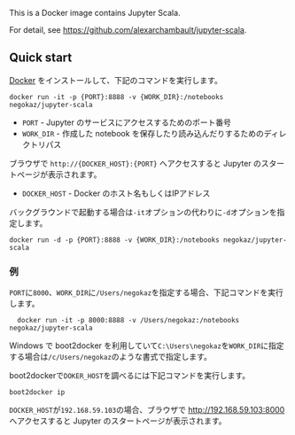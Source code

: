 This is a Docker image contains Jupyter Scala.

For detail, see https://github.com/alexarchambault/jupyter-scala.

Quick start
-----------
[Docker](https://www.docker.com/) をインストールして、下記のコマンドを実行します。

    docker run -it -p {PORT}:8888 -v {WORK_DIR}:/notebooks negokaz/jupyter-scala

* `PORT` - Jupyter のサービスにアクセスするためのポート番号
* `WORK_DIR` - 作成した notebook を保存したり読み込んだりするためのディレクトリパス

ブラウザで `http://{DOCKER_HOST}:{PORT}` へアクセスすると Jupyter のスタートページが表示されます。

* `DOCKER_HOST` - Docker のホスト名もしくはIPアドレス

バックグラウンドで起動する場合は`-it`オプションの代わりに`-d`オプションを指定します。

    docker run -d -p {PORT}:8888 -v {WORK_DIR}:/notebooks negokaz/jupyter-scala

### 例

`PORT`に`8000`、`WORK_DIR`に`/Users/negokaz`を指定する場合、下記コマンドを実行します。

      docker run -it -p 8000:8888 -v /Users/negokaz:/notebooks negokaz/jupyter-scala

Windows で boot2docker を利用していて`C:\Users\negokaz`を`WORK_DIR`に指定する場合は`/c/Users/negokaz`のような書式で指定します。

boot2dockerで`DOKER_HOST`を調べるには下記コマンドを実行します。

    boot2docker ip

`DOCKER_HOST`が`192.168.59.103`の場合、ブラウザで http://192.168.59.103:8000 へアクセスすると Jupyter のスタートページが表示されます。
